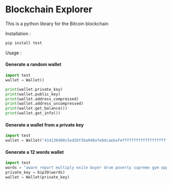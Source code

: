# Blockchain Explorer
This is a python library for the Bitcoin blockchain

Installation :

```bash
pip install test
```

Usage :
#### Generate a random wallet
```python
import test
wallet = Wallet()

print(wallet.private_key)
print(wallet.public_key)
print(wallet.address_compressed)
print(wallet.address_uncompressed)
print(wallet.get_balance())
print(wallet.get_info())
```

#### Generate a wallet from a private key
```python
import test
wallet = Wallet("414136d08c5ed2bf3ba048afe6dcaebafeffffffffffffffffffffffffffffff")
```

#### Generate a 12 words wallet
```python
import test
words = "aware report multiply exile buyer drum poverty supreme gym oppose float aware"
private_key = bip39(words)
wallet = Wallet(private_key)
```

